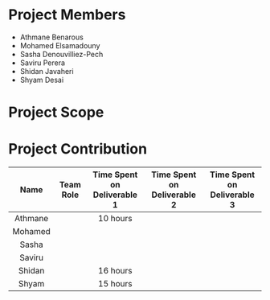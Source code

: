 # Project Members
* Athmane Benarous
* Mohamed Elsamadouny
* Sasha Denouvilliez-Pech
* Saviru Perera
* Shidan Javaheri
* Shyam Desai



# Project Scope




# Project Contribution
| Name      | Team Role     | Time Spent on Deliverable 1 | Time Spent on Deliverable 2 | Time Spent on Deliverable 3 |
|:---------:|:-------------:|:---------------------------:|:---------------------------:|:---------------------------:|
| Athmane   |               |                    10 hours |                             |                             |
| Mohamed   |               |                             |                             |                             |
| Sasha     |               |                             |                             |                             |
| Saviru    |               |                             |                             |                             |
| Shidan    |               |                    16 hours |                             |                             |
| Shyam     |               |                    15 hours |                             |                             |
